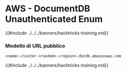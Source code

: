 # AWS - DocumentDB Unauthenticated Enum

{{#include ../../../banners/hacktricks-training.md}}

### Modello di URL pubblico
```
<name>.cluster-<random>.<region>.docdb.amazonaws.com
```
{{#include ../../../banners/hacktricks-training.md}}
